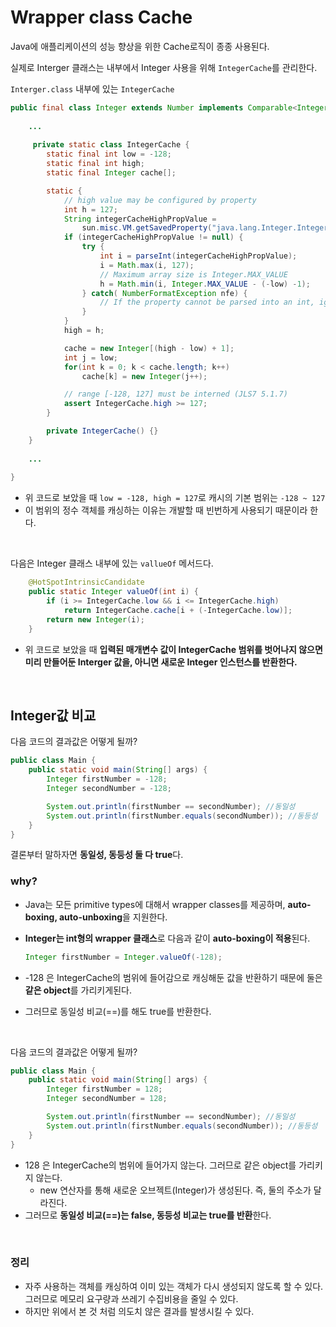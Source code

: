 # Wrapper class Cache

Java에 애플리케이션의 성능 향상을 위한 Cache로직이 종종 사용된다.

실제로 Interger 클래스는 내부에서 Integer 사용을 위해 `IntegerCache`를 관리한다.

`Interger.class` 내부에 있는 `IntegerCache`

~~~java
public final class Integer extends Number implements Comparable<Integer> {
    
    ...
    
     private static class IntegerCache {
        static final int low = -128;
        static final int high;
        static final Integer cache[];

        static {
            // high value may be configured by property
            int h = 127;
            String integerCacheHighPropValue =
                sun.misc.VM.getSavedProperty("java.lang.Integer.IntegerCache.high");
            if (integerCacheHighPropValue != null) {
                try {
                    int i = parseInt(integerCacheHighPropValue);
                    i = Math.max(i, 127);
                    // Maximum array size is Integer.MAX_VALUE
                    h = Math.min(i, Integer.MAX_VALUE - (-low) -1);
                } catch( NumberFormatException nfe) {
                    // If the property cannot be parsed into an int, ignore it.
                }
            }
            high = h;

            cache = new Integer[(high - low) + 1];
            int j = low;
            for(int k = 0; k < cache.length; k++)
                cache[k] = new Integer(j++);

            // range [-128, 127] must be interned (JLS7 5.1.7)
            assert IntegerCache.high >= 127;
        }

        private IntegerCache() {}
    }
  
    ...
    
}
~~~

- 위 코드로 보았을 때 `low = -128, high = 127`로 캐시의 기본 범위는 `-128 ~ 127`
- 이 범위의 정수 객체를 캐싱하는 이유는 개발할 때 빈번하게 사용되기 때문이라 한다.

</br >

다음은 Integer 클래스 내부에 있는 `vallueOf` 메서드다.

~~~java
    @HotSpotIntrinsicCandidate
    public static Integer valueOf(int i) {
        if (i >= IntegerCache.low && i <= IntegerCache.high)
            return IntegerCache.cache[i + (-IntegerCache.low)];
        return new Integer(i);
    }
~~~

- 위 코드로 보았을 때 **입력된 매개변수 값이 IntegerCache 범위를 벗어나지 않으면 미리 만들어둔 Interger 값을, 아니면 새로운 Integer 인스턴스를 반환한다.**

</br >

## Integer값 비교

다음 코드의 결과값은 어떻게 될까?

~~~java
public class Main {
    public static void main(String[] args) {
        Integer firstNumber = -128;
        Integer secondNumber = -128;

        System.out.println(firstNumber == secondNumber); //동일성
        System.out.println(firstNumber.equals(secondNumber)); //동등성
    }
}
~~~

결론부터 말하자면 **동일성, 동등성 둘 다 true**다.

### why?

- Java는 모든 primitive types에 대해서 wrapper classes를 제공하며, **auto-boxing, auto-unboxing**을 지원한다.

- **Integer는 int형의 wrapper 클래스**로 다음과 같이 **auto-boxing이 적용**된다.

  ~~~java
  Integer firstNumber = Integer.valueOf(-128);
  ~~~

- -128 은 IntegerCache의 범위에 들어감으로 캐싱해둔 값을 반환하기 때문에 둘은 **같은 object**를 가리키게된다.

- 그러므로 동일성 비교(==)를 해도 true를 반환한다.

</br >

다음 코드의 결과값은 어떻게 될까?

~~~java
public class Main {
    public static void main(String[] args) {
        Integer firstNumber = 128;
        Integer secondNumber = 128;

        System.out.println(firstNumber == secondNumber); //동일성
        System.out.println(firstNumber.equals(secondNumber)); //동등성
    }
}
~~~

- 128 은 IntegerCache의 범위에 들어가지 않는다. 그러므로 같은 object를 가리키지 않는다.
  - new 연산자를 통해 새로운 오브젝트(Integer)가 생성된다. 즉, 둘의 주소가 달라진다.
- 그러므로 **동일성 비교(==)는 false, 동등성 비교는 true를 반환**한다.

</br >

### 정리

- 자주 사용하는 객체를 캐싱하여 이미 있는 객체가 다시 생성되지 않도록 할 수 있다. 그러므로 메모리 요구량과 쓰레기 수집비용을 줄일 수 있다.
- 하지만 위에서 본 것 처럼 의도치 않은 결과를 발생시킬 수 있다.

